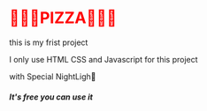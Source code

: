 <h1 style="color:red;">🍕🍕🍕PIZZA🍕🍕🍕</h1>
<p>this is my frist project</p>
<p>I only use HTML CSS and Javascript for this project</p>
<p>with Special NightLigh🌙</p>
<h5>It's free you can use it</h5>
